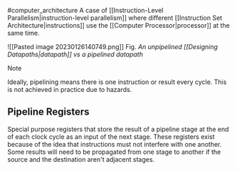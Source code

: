 #computer_architecture 
A case of [[Instruction-Level Parallelism|instruction-level parallelism]] where different [[Instruction Set Architecture|instructions]] use the [[Computer Processor|processor]] at the same time.

![[Pasted image 20230126140749.png]]
Fig. *An unpipelined [[Designing Datapaths|datapath]] vs a pipelined datapath*

>[!note] 
>Ideally, pipelining means there is one instruction or result every cycle. This is not achieved in practice due to hazards.

## Pipeline Registers
Special purpose registers that store the result of a pipeline stage at the end of each clock cycle as an input of the next stage. These registers exist because of the idea that instructions must not interfere with one another. Some results will need to be propagated from one stage to another if the source and the destination aren't adjacent stages.